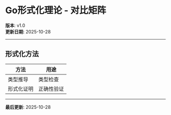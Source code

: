 # Go形式化理论 - 对比矩阵

**版本**: v1.0  
**更新日期**: 2025-10-28

---

## 形式化方法

| 方法 | 用途 |
|------|------|
| 类型推导 | 类型检查 |
| 形式化证明 | 正确性验证 |

---

**最后更新**: 2025-10-28

